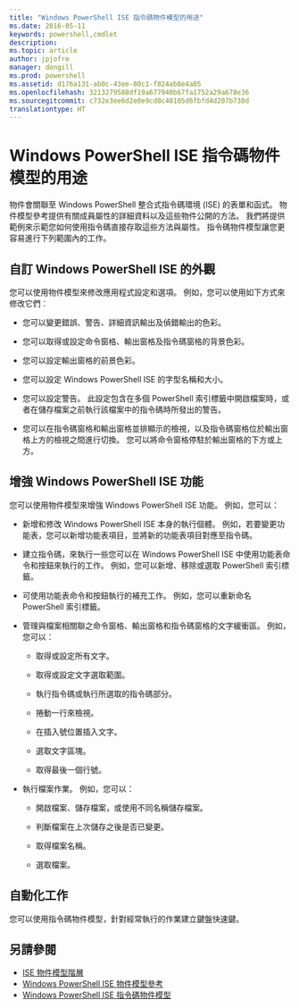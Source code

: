```yaml
---
title: "Windows PowerShell ISE 指令碼物件模型的用途"
ms.date: 2016-05-11
keywords: powershell,cmdlet
description: 
ms.topic: article
author: jpjofre
manager: dongill
ms.prod: powershell
ms.assetid: d176a131-ab0c-43ee-80c1-f824ab8e4a05
ms.openlocfilehash: 3213279588df19a677940b67fa1752a29a678e36
ms.sourcegitcommit: c732e3ee6d2e0e9cd8c40105d6fbfd4d207b730d
translationtype: HT
---
```

# <a name="purpose-of-the-windows-powershell-ise-scripting-object-model"></a>Windows PowerShell ISE 指令碼物件模型的用途
  物件會關聯至 Windows PowerShell 整合式指令碼環境 (ISE) 的表單和函式。 物件模型參考提供有關成員屬性的詳細資料以及這些物件公開的方法。 我們將提供範例來示範您如何使用指令碼直接存取這些方法與屬性。 指令碼物件模型讓您更容易進行下列範圍內的工作。

## <a name="customizing-the-appearance-of-windows-powershell-ise"></a>自訂 Windows PowerShell ISE 的外觀
 您可以使用物件模型來修改應用程式設定和選項。 例如，您可以使用如下方式來修改它們︰

-   您可以變更錯誤、警告、詳細資訊輸出及偵錯輸出的色彩。

-   您可以取得或設定命令窗格、輸出窗格及指令碼窗格的背景色彩。

-   您可以設定輸出窗格的前景色彩。

-   您可以設定 Windows PowerShell ISE 的字型名稱和大小。

-   您可以設定警告。 此設定包含在多個 PowerShell 索引標籤中開啟檔案時，或者在儲存檔案之前執行該檔案中的指令碼時所發出的警告。

-   您可以在指令碼窗格和輸出窗格並排顯示的檢視，以及指令碼窗格位於輸出窗格上方的檢視之間進行切換。 您可以將命令窗格停駐於輸出窗格的下方或上方。

## <a name="enhancing-the-functionality-of-windows-powershell-ise"></a>增強 Windows PowerShell ISE 功能
 您可以使用物件模型來增強 Windows PowerShell ISE 功能。 例如，您可以：

-   新增和修改 Windows PowerShell ISE 本身的執行個體。 例如，若要變更功能表，您可以新增功能表項目，並將新的功能表項目對應至指令碼。

-   建立指令碼，來執行一些您可以在 Windows PowerShell ISE 中使用功能表命令和按鈕來執行的工作。 例如，您可以新增、移除或選取 PowerShell 索引標籤。

-   可使用功能表命令和按鈕執行的補充工作。 例如，您可以重新命名 PowerShell 索引標籤。

-   管理與檔案相關聯之命令窗格、輸出窗格和指令碼窗格的文字緩衝區。 例如，您可以：

    -   取得或設定所有文字。

    -   取得或設定文字選取範圍。

    -   執行指令碼或執行所選取的指令碼部分。

    -   捲動一行來檢視。

    -   在插入號位置插入文字。

    -   選取文字區塊。

    -   取得最後一個行號。

-   執行檔案作業。 例如，您可以：

    -   開啟檔案、儲存檔案，或使用不同名稱儲存檔案。

    -   判斷檔案在上次儲存之後是否已變更。

    -   取得檔案名稱。

    -   選取檔案。

## <a name="automating-tasks"></a>自動化工作
 您可以使用指令碼物件模型，針對經常執行的作業建立鍵盤快速鍵。

## <a name="see-also"></a>另請參閱
- [ISE 物件模型階層](The-ISE-Object-Model-Hierarchy.md) 
- [Windows PowerShell ISE 物件模型參考](Windows-PowerShell-ISE-Object-Model-Reference.md) 
- [Windows PowerShell ISE 指令碼物件模型](The-Windows-PowerShell-ISE-Scripting-Object-Model.md)

  
